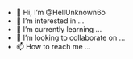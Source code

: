 - 👋 Hi, I’m @HellUnknown6o
- 👀 I’m interested in ...
- 🌱 I’m currently learning ...
- 💞️ I’m looking to collaborate on ...
- 📫 How to reach me ...

<!---
HellUnknown6o/HellUnknown6o is a ✨ special ✨ repository because its `README.md` (this file) appears on your GitHub profile.
You can click the Preview link to take a look at your changes.
--->
